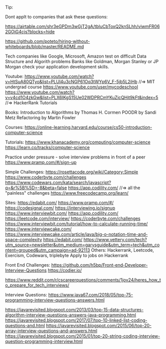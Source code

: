 Tip: 

Dont applt to companies that ask these questions:

https://airtable.com/shr3eGPDm3wGjT2gA/tbluCbToxQ2knSLhh/viwmFR062GOjG4cjs?blocks=hide

https://github.com/poteto/hiring-without-whiteboards/blob/master/README.md


Tech companies like Google, Microsoft, Amazon test on difficult Data Structure and Algorith problems
Banks like Goldman, Morgan Stanley or JP Morgan check your application development skills.

Youtube: 
https://www.youtube.com/watch?v=HtSuA80QTyo&list=PLUl4u3cNGP61Oq3tWYp6V_F-5jb5L2iHb   //=> MIT undergrad course
https://www.youtube.com/user/mycodeschool
https://www.youtube.com/watch?v=v4cd1O4zkGw&list=PLX6IKgS15Ue02WDPRCmYKuZicQHit9kFt&index=5   //=> HackerRank Tutorials

Books: 
  Introduction to Algorithms by Thomas H. Cormen
  POODR by Sandi Metz
  Refactoring by Martin Fowler

Courses:
  https://online-learning.harvard.edu/course/cs50-introduction-computer-science

Tutorials:
  https://www.khanacademy.org/computing/computer-science
  https://learn.co/tracks/computer-science

Practice under pressure - solve interview problems in front of a peer
  https://www.pramp.com/#/sign-up
  
Simple Challenges:
  https://rosettacode.org/wiki/Category:Simple
  https://www.coderbyte.com/challenges
  https://www.codewars.com/kata/search/javascript?q=&r%5B%5D=-8&beta=false
  https://app.codility.com/   //=> all the "painless" challenges
  https://www.freecodecamp.org/learn/

Sites:
  https://edabit.com/
  https://www.pramp.com/#/
  https://codesignal.com/
  https://interviewing.io/signup
  https://www.interviewbit.com/
  https://app.codility.com/
  https://leetcode.com/interview/ 
  https://coderbyte.com/challenges
  https://www.interviewbit.com/tutorial/how-to-calculate-running-time/
  https://www.interviewcake.com/
  https://www.interviewcake.com/article/java/big-o-notation-time-and-space-complexity
  https://edabit.com/
  https://www.vettery.com/tech?utm_source=newsletter&utm_medium=garysguide&utm_term=tech&utm_content=grouped&utm_campaign=ad-92113
  Others: Hackerrank, Leetcode, Exercism, Codewars, triplebyte
  Apply to jobs on Hackerrank
  
  Front End Challenges: 
    https://github.com/h5bp/Front-end-Developer-Interview-Questions
    https://codier.io/


https://www.reddit.com/r/cscareerquestions/comments/1jov24/heres_how_to_prepare_for_tech_interviews/


Interview Questions:
https://www.java67.com/2018/05/top-75-programming-interview-questions-answers.html

  https://javarevisited.blogspot.com/2013/03/top-15-data-structures-algorithm-interview-questions-answers-java-programming.html
  https://javarevisited.blogspot.com/2017/07/top-10-linked-list-coding-questions-and.html
  https://javarevisited.blogspot.com/2015/06/top-20-array-interview-questions-and-answers.html
  https://javarevisited.blogspot.com/2015/01/top-20-string-coding-interview-question-programming-interview.html